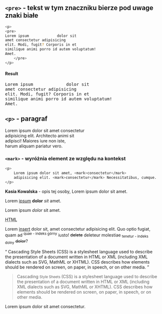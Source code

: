
## `<pre>` - tekst w tym znaczniku bierze pod uwage znaki białe
```bash
<p>
<pre>
Lorem ipsum             dolor sit
amet consectetur adipisicing 
elit. Modi, fugit? Corporis in et 
similique animi porro id autem voluptatum! 
Amet.
    </pre>
</p>
```

#### Result
<pre>Lorem ipsum             dolor sit
amet consectetur adipisicing 
elit. Modi, fugit? Corporis in et 
similique animi porro id autem voluptatum! 
Amet.
</pre>



## `<p>` - paragraf
<p>
    Lorem ipsum dolor sit amet consectetur <br>
    adipisicing elit. Architecto animi sit <br>
    adipisci! Maiores iure non iste, <br>
    harum aliquam pariatur vero.
</p>

### `<mark>` - wyróżnia element ze względu na kontekst 
```bash
<p>
    Lorem ipsum dolor sit amet, <mark>consectetur</mark>
    adipisicing elit. <mark>consectetur</mark> Necessitatibus, cumque.
</p>
```

<!-- strong - pogrubiony tekst, semantycznie ważny, wyróżniony -->
<p>
    <strong>Kasia Kowalska</strong> - opis tej osoby, Lorem ipsum dolor sit amet.
</p>

<!-- b - tylko pogrubienie -->
<p>
    Lorem <u>ipsum</u> <b>dolor</b> <i>sit</i> amet.
</p>

<!-- em - emfaza, pochylony, semnatycznie znaczący, 
    mniejsza waga niż strong -->
<p>
    Lorem ipsum <em>dolor</em> sit amet.
</p>

<!-- abbr - skrót -->
<p>
    <abbr title="Hyper Text Markup Language">HTML</abbr>
</p>

<!-- zmiany w tekście, ins - dodany tekst, del- sksowany
     sup - indeks górny, sub - indeks dolny,
     s - tylko przekreślony tekst -->
<p>Lorem <ins>insert</ins> dolor sit, amet consectetur
    adipisicing elit. Quo optio fugiat, quam
    ad <sup>quae - indeks górny</sup> iusto! <del>delete</del> deleteur molestiae
    <sub>tenetur - indeks dolny</sub> <s>dolor</s>?
</p>

<!-- q - cytat, element blokowy -->
<q cite="https://developer.mozilla.org/en-US/docs/Web/CSS">
    Cascading Style Sheets (CSS) is a stylesheet language used to describe the presentation of a document written in
    HTML or XML (including XML dialects such as SVG, MathML or XHTML). CSS describes how elements should be rendered on
    screen, on paper, in speech, or on other media.
</q>

<!-- blockquote - cytat, element blokowy, odsunięty id lewej krawędzi okna -->
<blockquote cite="https://developer.mozilla.org/en-US/docs/Web/CSS">
    Cascading <small>Style Sheets </small>(CSS) is a stylesheet language used to describe the presentation of a document
    written in HTML or XML (including XML dialects such as SVG, MathML or XHTML). CSS describes how elements should be
    rendered on screen, on paper, in speech, or on other media.
</blockquote>

<!-- span fragment tekstu do dalszej pracy np z css -->
<p>
    Lorem <span>ipsum</span> dolor
    <span class="bolded-text">sit</span> amet consectetur.
</p>

</body>

</html>
